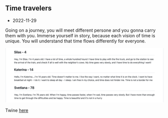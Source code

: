 ## Time travelers

- 2022-11-29

Going on a journey, you will meet different persone and you gonna carry them with you. Immerse yourself in story, because each vision of time is unique. You will understand that time flows differently for everyone.

![Boat shedule](images/22-11-28/Group_1.png)

Twine [here](https://github.com/MariiaGulkova/head-md-time-in-time-out/tree/main/Prototypes/twine)